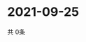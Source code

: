 # 2021-09-25
  共 0条

  <!-- BEGIN -->
  <!-- 最后更新时间Sat Sep 25 2021 23:03:07 GMT+0000 (Coordinated Universal Time) -->
  
  <!-- END -->
  
  